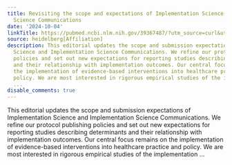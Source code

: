 ```yaml
---
title: Revisiting the scope and expectations of Implementation Science and Implementation
  Science Communications
date: '2024-10-04'
linkTitle: https://pubmed.ncbi.nlm.nih.gov/39367487/?utm_source=curl&utm_medium=rss&utm_campaign=pubmed-2&utm_content=1FakS-2QOkCT8HsMOQP1bCRQ4YzyumYOmxmF0moLsQ3dFB1E9V&fc=20220326224207&ff=20241005190914&v=2.18.0.post9+e462414
source: heidelberg[Affiliation]
description: This editorial updates the scope and submission expectations of Implementation
  Science and Implementation Science Communications. We refine our protocol publishing
  policies and set out new expectations for reporting studies describing determinants
  and their relationship with implementation outcomes. Our central focus remains on
  the implementation of evidence-based interventions into healthcare practice and
  policy. We are most interested in rigorous empirical studies of the implementation
  ...
disable_comments: true
---
```

This editorial updates the scope and submission expectations of Implementation Science and Implementation Science Communications. We refine our protocol publishing policies and set out new expectations for reporting studies describing determinants and their relationship with implementation outcomes. Our central focus remains on the implementation of evidence-based interventions into healthcare practice and policy. We are most interested in rigorous empirical studies of the implementation ...